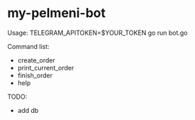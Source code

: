 # my-pelmeni-bot

Usage: 
TELEGRAM_APITOKEN=$YOUR_TOKEN go run bot.go

Command list:
- create_order
- print_current_order
- finish_order
- help

TODO:
- add db
